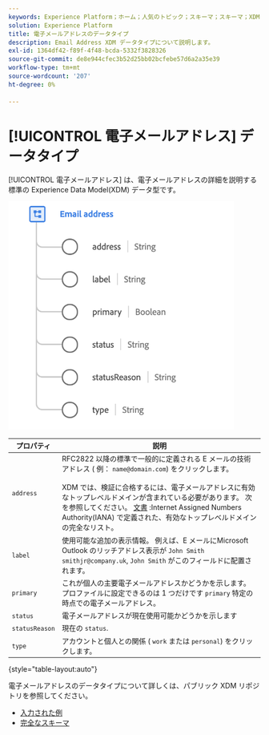 ```yaml
---
keywords: Experience Platform；ホーム；人気のトピック；スキーマ；スキーマ；XDM；フィールド；スキーマ；スキーマ；emailAddress;xdm:emailAddress；電子メール；電子メールアドレス；データ型；データ型；
solution: Experience Platform
title: 電子メールアドレスのデータタイプ
description: Email Address XDM データタイプについて説明します。
exl-id: 1364df42-f89f-4f48-bcda-5332f3828326
source-git-commit: de8e944cfec3b52d25bb02bcfebe57d6a2a35e39
workflow-type: tm+mt
source-wordcount: '207'
ht-degree: 0%

---
```


# [!UICONTROL 電子メールアドレス] データタイプ

[!UICONTROL 電子メールアドレス] は、電子メールアドレスの詳細を説明する標準の Experience Data Model(XDM) データ型です。

<img src="../images/data-types/email-address.png" width="450" /><br />

| プロパティ | 説明 |
| --- | --- |
| `address` | RFC2822 以降の標準で一般的に定義される E メールの技術アドレス ( 例： `name@domain.com`) をクリックします。<br><br>XDM では、検証に合格するには、電子メールアドレスに有効なトップレベルドメインが含まれている必要があります。 次を参照してください。 [文書](https://data.iana.org/TLD/tlds-alpha-by-domain.txt) :Internet Assigned Numbers Authority(IANA) で定義された、有効なトップレベルドメインの完全なリスト。 |
| `label` | 使用可能な追加の表示情報。 例えば、E メールにMicrosoft Outlook のリッチアドレス表示が `John Smith smithjr@company.uk`, `John Smith` がこのフィールドに配置されます。 |
| `primary` | これが個人の主要電子メールアドレスかどうかを示します。 プロファイルに設定できるのは 1 つだけです `primary` 特定の時点での電子メールアドレス。 |
| `status` | 電子メールアドレスが現在使用可能かどうかを示します |
| `statusReason` | 現在の `status`. |
| `type` | アカウントと個人との関係 ( `work` または `personal`) をクリックします。 |

{style="table-layout:auto"}


電子メールアドレスのデータタイプについて詳しくは、パブリック XDM リポジトリを参照してください。

* [入力された例](https://github.com/adobe/xdm/blob/master/components/datatypes/demographic/emailaddress.example.1.json)
* [完全なスキーマ](https://github.com/adobe/xdm/blob/master/components/datatypes/demographic/emailaddress.schema.json)
